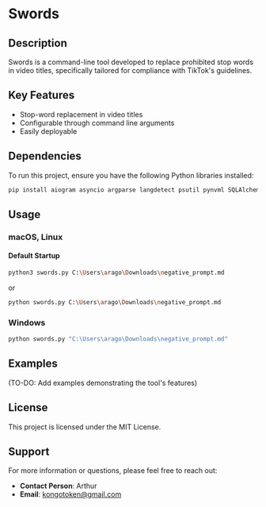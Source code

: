 # Swords

## Description

Swords is a command-line tool developed to replace prohibited stop words in video titles, specifically tailored for compliance with TikTok's guidelines. 

## Key Features

- Stop-word replacement in video titles
- Configurable through command line arguments
- Easily deployable

## Dependencies

To run this project, ensure you have the following Python libraries installed:

```bash
pip install aiogram asyncio argparse langdetect psutil pynvml SQLAlchemy chardet
```

## Usage

### macOS, Linux

#### Default Startup

```bash
python3 swords.py C:\Users\arago\Downloads\negative_prompt.md
```

or

```bash
python swords.py C:\Users\arago\Downloads\negative_prompt.md
```

### Windows

```bash
python swords.py "C:\Users\arago\Downloads\negative_prompt.md"
```

## Examples

(TO-DO: Add examples demonstrating the tool's features)

## License

This project is licensed under the MIT License.

## Support

For more information or questions, please feel free to reach out:

- **Contact Person**: Arthur
- **Email**: [kongotoken@gmail.com](mailto:kongotoken@gmail.com)
